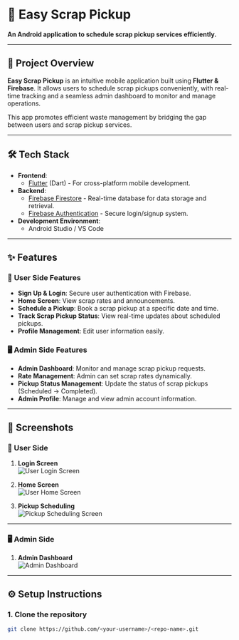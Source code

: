 # 🚛 **Easy Scrap Pickup**  
**An Android application to schedule scrap pickup services efficiently.**

---

## 📌 **Project Overview**  

**Easy Scrap Pickup** is an intuitive mobile application built using **Flutter & Firebase**. It allows users to schedule scrap pickups conveniently, with real-time tracking and a seamless admin dashboard to monitor and manage operations.  

This app promotes efficient waste management by bridging the gap between users and scrap pickup services.

---

## 🛠️ **Tech Stack**

- **Frontend**:  
  - [Flutter](https://flutter.dev/) (Dart) - For cross-platform mobile development.  
- **Backend**:  
  - [Firebase Firestore](https://firebase.google.com/) - Real-time database for data storage and retrieval.  
  - [Firebase Authentication](https://firebase.google.com/docs/auth) - Secure login/signup system.  
- **Development Environment**:  
  - Android Studio / VS Code  

---

## ✨ **Features**

### 📱 **User Side Features**
- **Sign Up & Login**: Secure user authentication with Firebase.  
- **Home Screen**: View scrap rates and announcements.  
- **Schedule a Pickup**: Book a scrap pickup at a specific date and time.  
- **Track Scrap Pickup Status**: View real-time updates about scheduled pickups.  
- **Profile Management**: Edit user information easily.

### 🖥️ **Admin Side Features**
- **Admin Dashboard**: Monitor and manage scrap pickup requests.  
- **Rate Management**: Admin can set scrap rates dynamically.  
- **Pickup Status Management**: Update the status of scrap pickups (Scheduled → Completed).  
- **Admin Profile**: Manage and view admin account information.

---

## 💬 **Screenshots**

### 📱 User Side
1. **Login Screen**  
   ![User Login Screen](.assets/screenshots/Screenshot1.png)

2. **Home Screen**  
   ![User Home Screen](.assets/screenshots/Screenshot2.png)

3. **Pickup Scheduling**  
   ![Pickup Scheduling Screen](.assets/screenshots/Screenshot4.png)

---

### 🖥️ Admin Side
1. **Admin Dashboard**  
   ![Admin Dashboard](.assets/screenshots/Screenshot7.png)
---

## ⚙️ **Setup Instructions**

### 1. **Clone the repository**
```bash
git clone https://github.com/<your-username>/<repo-name>.git
